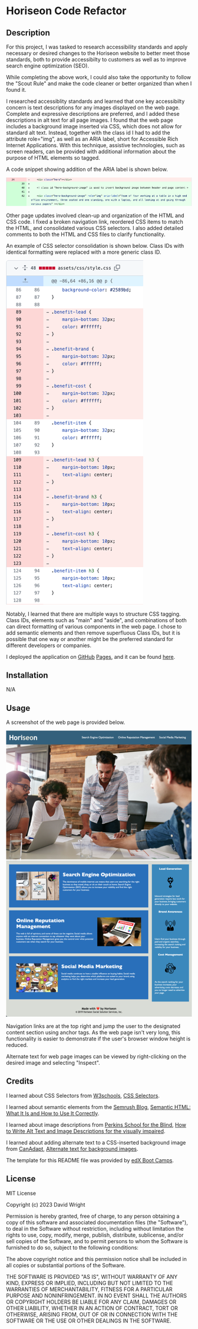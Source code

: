 # Horiseon Code Refactor

## Description 

For this project, I was tasked to research accessibility standards and apply necessary or desired changes to the Horiseon website to better meet those standards, both to provide accessibilty to customers as well as to improve search engine optimization (SEO).

While completing the above work, I could also take the opportunity to follow the "Scout Rule" and make the code cleaner or better organized than when I found it.

I researched accessiblity standards and learned that one key accessibilty concern is text descriptions for any images displayed on the web page. Complete and expressive descriptions are preferred, and I added these descriptions in alt text for all page images. I found that the web page includes a background image inserted via CSS, which does not allow for standard alt text. Instead, together with the class id I had to add the attribute role="img", as well as an ARIA label, short for Accessible Rich Internet Applications. With this technique, assistive technologies, such as screen readers, can be provided with additional information about the purpose of HTML elements so tagged.

A code snippet showing addition of the ARIA label is shown below.

![Code snippet showing insertion of ARIA label](assets/images/aria-label.png)

Other page updates involved clean-up and organization of the HTML and CSS code. I fixed a broken navigation link, reordered CSS items to match the HTML, and consolidated various CSS selectors. I also added detailed comments to both the HTML and CSS files to clarify functionality.

An example of CSS selector consolidation is shown below. Class IDs with identical formatting were replaced with a more generic class ID.

![Code snippet showing consolidation and removal of superfluous CSS selectors](assets/images/CSS-selector-consolidation.png)


Notably, I learned that there are multiple ways to structure CSS tagging. Class IDs, elements such as "main" and "aside", and combinations of both can direct formatting of various components in the web page. I chose to add semantic elements and then remove superfluous Class IDs, but it is possible that one way or another might be the preferred standard for different developers or companies.

I deployed the application on [GitHub](https://github.com/) [Pages](https://pages.github.com/), and it can be found [here](https://d-a-v-i-d-w-r-i-g-h-t.github.io/horiseon-refactor/).


## Installation

N/A


## Usage 

A screenshot of the web page is provided below. 

![Top half of the Horiseon web page](assets/images/horiseon-screenshot-top.png)
![Bottom half of the Horiseon web page](assets/images/horiseon-screenshot-bottom.png)

Navigation links are at the top right and jump the user to the designated content section using anchor tags. As the web page isn't very long, this functionality is easier to demonstrate if the user's browser window height is reduced.

Alternate text for web page images can be viewed by right-clicking on the desired image and selecting "Inspect".


## Credits

I learned about CSS Selectors from [W3schools](https://www.w3schools.in/), [CSS Selectors](https://www.w3schools.in/css3/selectors).

I learned about semantic elements from the [Semrush Blog](https://www.semrush.com/blog/), [Semantic HTML: What It Is and How to Use It Correctly](https://www.semrush.com/blog/semantic-html5-guide/).

I learned about image descriptions from [Perkins School for the Blind](https://www.perkins.org/), [How to Write Alt Text and Image Descriptions for the visually impaired](https://www.perkins.org/resource/how-write-alt-text-and-image-descriptions-visually-impaired/?gclid=Cj0KCQjw06-oBhC6ARIsAGuzdw2Q3-ZpaKBjylgurELGWHtC1TeAx5Q_9LhN32vlC5OewXqIoyc9_VoaAggvEALw_wcB).

I learned about adding alternate text to a CSS-inserted background image from [CanAdapt](https://www.davidmacd.com/), [Alternate text for background images](https://www.davidmacd.com/blog/alternate-text-for-css-background-images.html).

The template for this README file was provided by [edX Boot Camps](https://www.edx.org/boot-camps).


## License

MIT License

Copyright (c) 2023 David Wright

Permission is hereby granted, free of charge, to any person obtaining a copy
of this software and associated documentation files (the "Software"), to deal
in the Software without restriction, including without limitation the rights
to use, copy, modify, merge, publish, distribute, sublicense, and/or sell
copies of the Software, and to permit persons to whom the Software is
furnished to do so, subject to the following conditions:

The above copyright notice and this permission notice shall be included in all
copies or substantial portions of the Software.

THE SOFTWARE IS PROVIDED "AS IS", WITHOUT WARRANTY OF ANY KIND, EXPRESS OR
IMPLIED, INCLUDING BUT NOT LIMITED TO THE WARRANTIES OF MERCHANTABILITY,
FITNESS FOR A PARTICULAR PURPOSE AND NONINFRINGEMENT. IN NO EVENT SHALL THE
AUTHORS OR COPYRIGHT HOLDERS BE LIABLE FOR ANY CLAIM, DAMAGES OR OTHER
LIABILITY, WHETHER IN AN ACTION OF CONTRACT, TORT OR OTHERWISE, ARISING FROM,
OUT OF OR IN CONNECTION WITH THE SOFTWARE OR THE USE OR OTHER DEALINGS IN THE
SOFTWARE.
